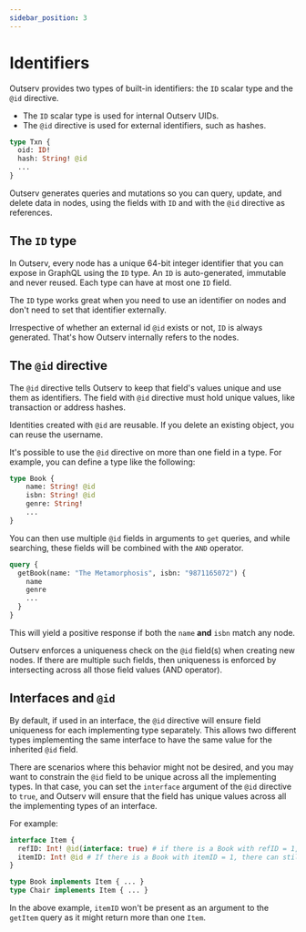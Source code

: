 ```yaml
---
sidebar_position: 3
---
```


# Identifiers

Outserv provides two types of built-in identifiers: the `ID` scalar type and the `@id` directive.

* The `ID` scalar type is used for internal Outserv UIDs.
* The `@id` directive is used for external identifiers, such as hashes.

```graphql
type Txn {
  oid: ID!
  hash: String! @id
  ...
}
```

Outserv generates queries and mutations so you can query, update, and delete
data in nodes, using the fields with `ID` and with the `@id` directive as
references.

## The `ID` type

In Outserv, every node has a unique 64-bit integer identifier that you can
expose in GraphQL using the `ID` type. An `ID` is auto-generated, immutable and
never reused. Each type can have at most one `ID` field.

The `ID` type works great when you need to use an identifier on nodes and don't
need to set that identifier externally.

Irrespective of whether an external id `@id` exists or not, `ID` is always
generated. That's how Outserv internally refers to the nodes.

## The `@id` directive

The `@id` directive tells Outserv to keep that field's values unique and use
them as identifiers. The field with `@id` directive must hold unique values,
like transaction or address hashes.

Identities created with `@id` are reusable. If you delete an existing object, you can reuse the username.

It's possible to use the `@id` directive on more than one field in a type. For example, you can define a type like the following:

```graphql
type Book {
    name: String! @id
    isbn: String! @id
    genre: String!
    ...
}
```

You can then use multiple `@id` fields in arguments to `get` queries, and while
searching, these fields will be combined with the `AND` operator.

```graphql
query {
  getBook(name: "The Metamorphosis", isbn: "9871165072") {
    name
    genre
    ...
  }
}
```

This will yield a positive response if both the `name` **and** `isbn` match any node.

Outserv enforces a uniqueness check on the `@id` field(s) when creating new
nodes. If there are multiple such fields, then uniqueness is enforced by
intersecting across all those field values (AND operator).

## Interfaces and `@id`

By default, if used in an interface, the `@id` directive will ensure field
uniqueness for each implementing type separately. This allows two different
types implementing the same interface to have the same value for the inherited
`@id` field.

There are scenarios where this behavior might not be desired, and you may want
to constrain the `@id` field to be unique across all the implementing types. In
that case, you can set the `interface` argument of the `@id` directive to
`true`, and Outserv will ensure that the field has unique values across all the
implementing types of an interface.

For example:

```graphql
interface Item {
  refID: Int! @id(interface: true) # if there is a Book with refID = 1, then there can't be a chair with that refID.
  itemID: Int! @id # If there is a Book with itemID = 1, there can still be a Chair with the same itemID.
}

type Book implements Item { ... }
type Chair implements Item { ... }
```

In the above example, `itemID` won't be present as an argument to the `getItem` query as it might return more than one `Item`.

